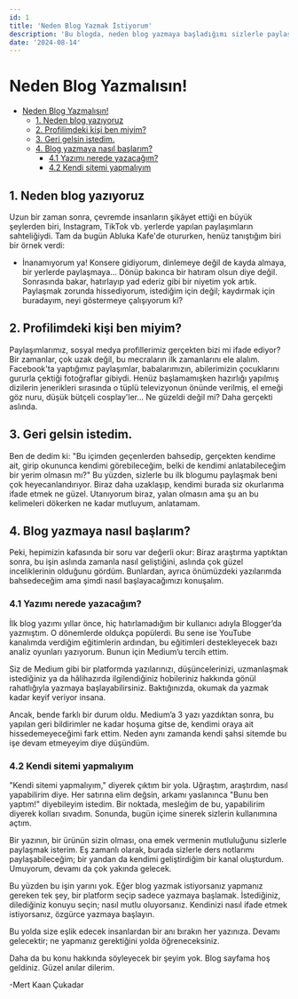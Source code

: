 ```yaml
---
id: 1
title: 'Neden Blog Yazmak İstiyorum'
description: 'Bu blogda, neden blog yazmaya başladığımı sizlerle paylaşacağım.'
date: '2024-08-14'
---
```


# Neden Blog Yazmalısın!

- [Neden Blog Yazmalısın!](#neden-blog-yazmalısın)
  - [1. Neden blog yazıyoruz](#1-neden-blog-yazıyoruz)
  - [2. Profilimdeki kişi ben miyim?](#2-profilimdeki-kişi-ben-miyim)
  - [3. Geri gelsin istedim.](#3-geri-gelsin-istedim)
  - [4. Blog yazmaya nasıl başlarım?](#4-blog-yazmaya-nasıl-başlarım)
    - [4.1 Yazımı nerede yazacağım?](#41-yazımı-nerede-yazacağım)
    - [4.2 Kendi sitemi yapmalıyım](#42-kendi-sitemi-yapmalıyım)

## 1. Neden blog yazıyoruz

Uzun bir zaman sonra, çevremde insanların şikâyet ettiği en büyük şeylerden biri, Instagram, TikTok vb. yerlerde yapılan paylaşımların sahteliğiydi. Tam da bugün Abluka Kafe'de otururken, henüz tanıştığım biri bir örnek verdi:

- İnanamıyorum ya! Konsere gidiyorum, dinlemeye değil de kayda almaya, bir yerlerde paylaşmaya... Dönüp bakınca bir hatıram olsun diye değil. Sonrasında bakar, hatırlayıp yad ederiz gibi bir niyetim yok artık. Paylaşmak zorunda hissediyorum, istediğim için değil; kaydırmak için buradayım, neyi göstermeye çalışıyorum ki?

## 2. Profilimdeki kişi ben miyim?

Paylaşımlarımız, sosyal medya profillerimiz gerçekten bizi mi ifade ediyor? Bir zamanlar, çok uzak değil, bu mecraların ilk zamanlarını ele alalım. Facebook'ta yaptığımız paylaşımlar, babalarımızın, abilerimizin çocuklarını gururla çektiği fotoğraflar gibiydi. Henüz başlamamışken hazırlığı yapılmış dizilerin jenerikleri sırasında o tüplü televizyonun önünde verilmiş, el emeği göz nuru, düşük bütçeli cosplay'ler... Ne güzeldi değil mi? Daha gerçekti aslında.

## 3. Geri gelsin istedim.

Ben de dedim ki: "Bu içimden geçenlerden bahsedip, gerçekten kendime ait, girip okununca kendimi görebileceğim, belki de kendimi anlatabileceğim bir yerim olmasın mı?" Bu yüzden, sizlerle bu ilk blogumu paylaşmak beni çok heyecanlandırıyor. Biraz daha uzaklaşıp, kendimi burada siz okurlarıma ifade etmek ne güzel. Utanıyorum biraz, yalan olmasın ama şu an bu kelimeleri dökerken ne kadar mutluyum, anlatamam.

## 4. Blog yazmaya nasıl başlarım?

Peki, hepimizin kafasında bir soru var değerli okur: Biraz araştırma yaptıktan sonra, bu işin aslında zamanla nasıl geliştiğini, aslında çok güzel inceliklerinin olduğunu gördüm. Bunlardan, ayrıca önümüzdeki yazılarımda bahsedeceğim ama şimdi nasıl başlayacağımızı konuşalım.

### 4.1 Yazımı nerede yazacağım?

İlk blog yazımı yıllar önce, hiç hatırlamadığım bir kullanıcı adıyla Blogger’da yazmıştım. O dönemlerde oldukça popülerdi. Bu sene ise YouTube kanalımda verdiğim eğitimlerin ardından, bu eğitimleri destekleyecek bazı analiz oyunları yazıyorum. Bunun için Medium’u tercih ettim.

Siz de Medium gibi bir platformda yazılarınızı, düşüncelerinizi, uzmanlaşmak istediğiniz ya da hâlihazırda ilgilendiğiniz hobileriniz hakkında gönül rahatlığıyla yazmaya başlayabilirsiniz. Baktığınızda, okumak da yazmak kadar keyif veriyor insana.

Ancak, bende farklı bir durum oldu. Medium’a 3 yazı yazdıktan sonra, bu yapılan geri bildirimler ne kadar hoşuma gitse de, kendimi oraya ait hissedemeyeceğimi fark ettim. Neden aynı zamanda kendi şahsi sitemde bu işe devam etmeyeyim diye düşündüm.

### 4.2 Kendi sitemi yapmalıyım

"Kendi sitemi yapmalıyım," diyerek çıktım bir yola. Uğraştım, araştırdım, nasıl yapabilirim diye. Her satırına elim değsin, arkamı yaslanınca "Bunu ben yaptım!" diyebileyim istedim. Bir noktada, mesleğim de bu, yapabilirim diyerek kolları sıvadım. Sonunda, bugün içime sinerek sizlerin kullanımına açtım.

Bir yazının, bir ürünün sizin olması, ona emek vermenin mutluluğunu sizlerle paylaşmak isterim. Eş zamanlı olarak, burada sizlerle ders notlarımı paylaşabileceğim; bir yandan da kendimi geliştirdiğim bir kanal oluşturdum. Umuyorum, devamı da çok yakında gelecek.

Bu yüzden bu işin yarını yok. Eğer blog yazmak istiyorsanız yapmanız gereken tek şey, bir platform seçip sadece yazmaya başlamak. İstediğiniz, dilediğiniz konuyu seçin; nasıl mutlu oluyorsanız. Kendinizi nasıl ifade etmek istiyorsanız, özgürce yazmaya başlayın.

Bu yolda size eşlik edecek insanlardan bir anı bırakın her yazınıza. Devamı gelecektir; ne yapmanız gerektiğini yolda öğreneceksiniz.

Daha da bu konu hakkında söyleyecek bir şeyim yok. Blog sayfama hoş geldiniz. Güzel anılar dilerim.

-Mert Kaan Çukadar
